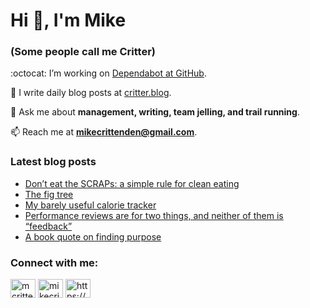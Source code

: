 # Hi 👋, I'm Mike
### (Some people call me Critter)

:octocat: I’m working on [Dependabot at GitHub](https://github.com/features/security).

📝 I write daily blog posts at [critter.blog](https://critter.blog).

💬 Ask me about **management, writing, team jelling, and trail running**.

📫 Reach me at **mikecrittenden@gmail.com**.

### Latest blog posts
<!-- BLOG-POST-LIST:START -->
- [Don’t eat the SCRAPs: a simple rule for clean eating](https://critter.blog/2025/01/03/dont-eat-the-scraps-a-simple-rule-for-clean-eating/)
- [The fig tree](https://critter.blog/2025/01/02/the-fig-tree/)
- [My barely useful calorie tracker](https://critter.blog/2024/12/02/my-barely-useful-calorie-tracker/)
- [Performance reviews are for two things, and neither of them is “feedback”](https://critter.blog/2024/10/23/performance-reviews-are-for-two-things-and-neither-of-them-is-feedback/)
- [A book quote on finding purpose](https://critter.blog/2024/09/03/a-book-quote-on-finding-purpose/)
<!-- BLOG-POST-LIST:END -->

<h3 align="left">Connect with me:</h3>
<p align="left">
<a href="https://twitter.com/mcrittenden" target="blank"><img align="center" src="https://raw.githubusercontent.com/rahuldkjain/github-profile-readme-generator/master/src/images/icons/Social/twitter.svg" alt="mcrittenden" height="30" width="40" /></a>
<a href="https://linkedin.com/in/mikecrittenden" target="blank"><img align="center" src="https://raw.githubusercontent.com/rahuldkjain/github-profile-readme-generator/master/src/images/icons/Social/linked-in-alt.svg" alt="mikecrittenden" height="30" width="40" /></a>
<a href="https://critter.blog/feed/" target="blank"><img align="center" src="https://raw.githubusercontent.com/rahuldkjain/github-profile-readme-generator/master/src/images/icons/Social/rss.svg" alt="https://critter.blog/feed/" height="30" width="40" /></a>
</p>
